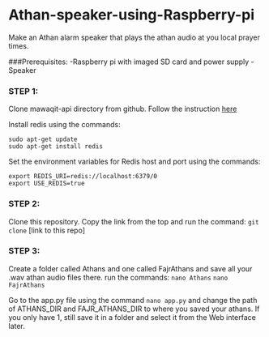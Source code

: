 # Athan-speaker-using-Raspberry-pi
Make an Athan alarm speaker that plays the athan audio at you local prayer times.

###Prerequisites: 
 -Raspberry pi with imaged SD card and power supply
 -Speaker

### STEP 1:
Clone mawaqit-api directory from github. Follow the instruction [here](https://mrsofiane.me/mawaqit-api/#/docs/installation)

Install redis using the commands:
```
sudo apt-get update
sudo apt-get install redis
```
Set the environment variables for Redis host and port using the commands:
```
export REDIS_URI=redis://localhost:6379/0
export USE_REDIS=true
```

### STEP 2:
Clone this repository. Copy the link from the top and run the command: 
  `git clone` [link to this repo]

### STEP 3:
Create a folder called Athans and one called FajrAthans and save all your .wav athan audio files there.
run the commands:
`nano Athans`
`nano FajrAthans`

Go to the app.py file using the command `nano app.py` and change the path of ATHANS_DIR and FAJR_ATHANS_DIR to where you saved your athans. If you only have 1, still save it in a folder and select it from the Web interface later.


